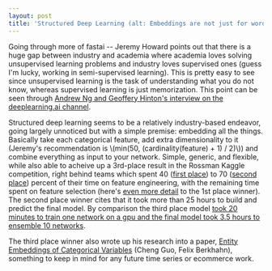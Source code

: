 ```yaml
---
layout: post
title: 'Structured Deep Learning (alt: Embeddings are not just for words)'
---
```


Going through more of fastai -- Jeremy Howard points out that there is a huge gap between industry and academia where academia loves solving unsupervised learning problems and industry loves supervised ones (guess I'm lucky, working in semi-supervised learning). This is pretty easy to see since unsupervised learning is the task of understanding what you do not know, whereas supervised learning is just memorization. This point can be seen through [Andrew Ng and Geoffery Hinton's
interview on the deeplearning.ai channel][heros].

Structured deep learning seems to be a relatively industry-based endeavor, going largely unnoticed but with a simple premise: embedding all the things. Basically take each categorical feature, add extra dimensionality to it (Jeremy's recommendation is \\(min(50, (cardinality(feature) + 1) / 2)\\)) and combine everything as input to your network. Simple, generic, and flexible, while also able to acheive up a 3rd-place result in the Rossman Kaggle competition, right behind teams which spent 40 ([first place][first]) to 70 ([second place][second]) percent of their time on feature engineering, with the remaining time spent on feature selection (here's [even more detail][first-more] to the 1st place winner). The second place winner cites that it took more than 25 hours to build and predict the final model. By comparison the third place model [took 20 minutes to train one network on a gpu and the final model took 3.5 hours to ensemble 10 networks][third-kaggle].

The third place winner also wrote up his research into a paper, [Entity Embeddings of Categorical Variables][third-arxiv] (Cheng Guo, Felix Berkhahn), something to keep in mind for any future time series or ecommerce work.

[heros]:https://www.youtube.com/watch?v=-eyhCTvrEtE

[first]:http://blog.kaggle.com/2015/12/21/rossmann-store-sales-winners-interview-1st-place-gert/
[first-more]:https://www.kaggle.com/c/rossmann-store-sales/discussion/18024
[second]: http://blog.kaggle.com/2016/02/03/rossmann-store-sales-winners-interview-2nd-place-nima-shahbazi/
[third-arxiv]:https://arxiv.org/abs/1604.06737
[third-kaggle]:http://blog.kaggle.com/2016/01/22/rossmann-store-sales-winners-interview-3rd-place-cheng-gui/

[ruder-optimizations]:http://ruder.io/deep-learning-optimization-2017/
[ruder-embeddings]:http://ruder.io/word-embeddings-2017/


